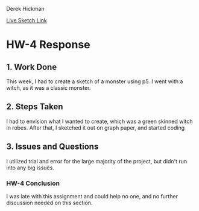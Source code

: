 Derek Hickman

[Live Sketch Link](https://esquirethesquire.github.io/Creative-Coding-/HW-4/)

# HW-4 Response

  ## 1. Work Done
  This week, I had to create a sketch of a monster using p5. I went with a witch, as it was a classic monster.
  ## 2. Steps Taken
  I had to envision what I wanted to create, which was a green skinned witch in robes. After that, I sketched it out on graph paper, and started coding
 ## 3. Issues and Questions
  I utilized trial and error for the large majority of the project, but didn't run into any big issues.

### HW-4 Conclusion

I was late with this assignment and could help no one, and no further discussion needed on this section.
